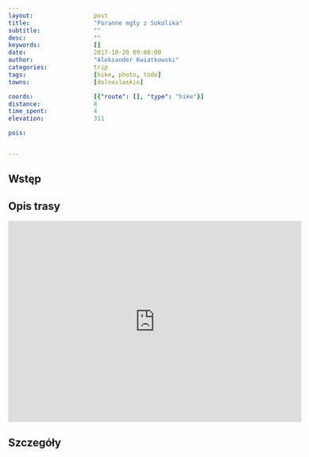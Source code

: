 ```yaml
---
layout:                 post
title:                  "Poranne mgły z Sokolika"
subtitle:               ""
desc:                   ""
keywords:               []
date:                   2017-10-20 09:00:00
author:                 "Aleksander Kwiatkowski"
categories:             trip
tags:                   [hike, photo, todo]
towns:                  [dolnoslaskie]

coords:                 [{"route": [], "type": "hike"}]
distance:               8
time_spent:             4
elevation:              311  

pois:


---
```



Wstęp
-----


Opis trasy
----------

<iframe height='405' width='590' frameborder='0' allowtransparency='true' scrolling='no' src='https://www.strava.com/activities/1238742327/embed/5b4d9e2b24b4b5a5ea213e3fef1b12e0586f2469'></iframe>

Szczegóły
---------
